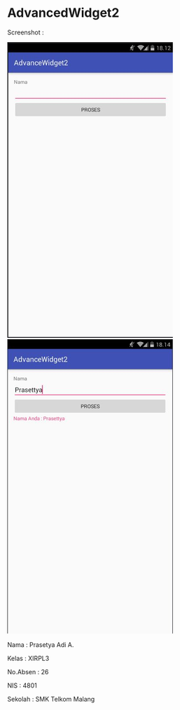 # AdvancedWidget2


Screenshot : 

![](https://github.com/Isolasim4n/AdvancedWidget2/blob/master/AW2-a.JPG)
![](https://github.com/Isolasim4n/AdvancedWidget2/blob/master/AW2-b.JPG)


Nama      : Prasetya Adi A.  

Kelas     : XIRPL3 

No.Absen  : 26

NIS       : 4801

Sekolah   : SMK Telkom Malang

